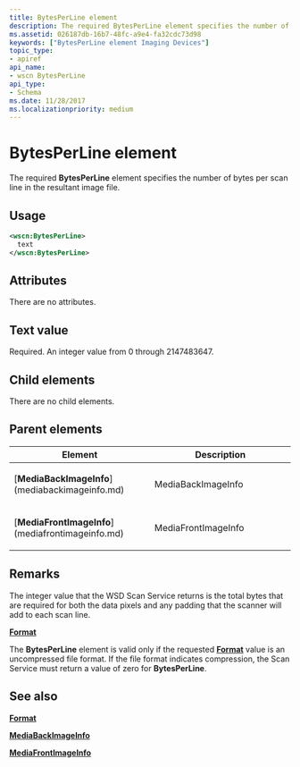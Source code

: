 ```yaml
---
title: BytesPerLine element
description: The required BytesPerLine element specifies the number of bytes per scan line in the resultant image file.
ms.assetid: 026187db-16b7-48fc-a9e4-fa32cdc73d98
keywords: ["BytesPerLine element Imaging Devices"]
topic_type:
- apiref
api_name:
- wscn BytesPerLine
api_type:
- Schema
ms.date: 11/28/2017
ms.localizationpriority: medium
---
```


# BytesPerLine element


The required **BytesPerLine** element specifies the number of bytes per scan line in the resultant image file.

Usage
-----

```xml
<wscn:BytesPerLine>
  text
</wscn:BytesPerLine>
```

Attributes
----------

There are no attributes.

Text value
----------

Required. An integer value from 0 through 2147483647.

## Child elements


There are no child elements.

## Parent elements


<table>
<colgroup>
<col width="50%" />
<col width="50%" />
</colgroup>
<thead>
<tr class="header">
<th>Element</th>
<th>Description</th>
</tr>
</thead>
<tbody>
<tr class="odd">
<td><p>[<strong>MediaBackImageInfo</strong>](mediabackimageinfo.md)</p></td>
<td><p></p>
<p>MediaBackImageInfo</p></td>
</tr>
<tr class="even">
<td><p>[<strong>MediaFrontImageInfo</strong>](mediafrontimageinfo.md)</p></td>
<td><p></p>
<p>MediaFrontImageInfo</p></td>
</tr>
</tbody>
</table>

Remarks
-------

The integer value that the WSD Scan Service returns is the total bytes that are required for both the data pixels and any padding that the scanner will add to each scan line.

[**Format**](format.md)

The **BytesPerLine** element is valid only if the requested [**Format**](format.md) value is an uncompressed file format. If the file format indicates compression, the Scan Service must return a value of zero for **BytesPerLine**.

## See also


[**Format**](format.md)

[**MediaBackImageInfo**](mediabackimageinfo.md)

[**MediaFrontImageInfo**](mediafrontimageinfo.md)

 

 






